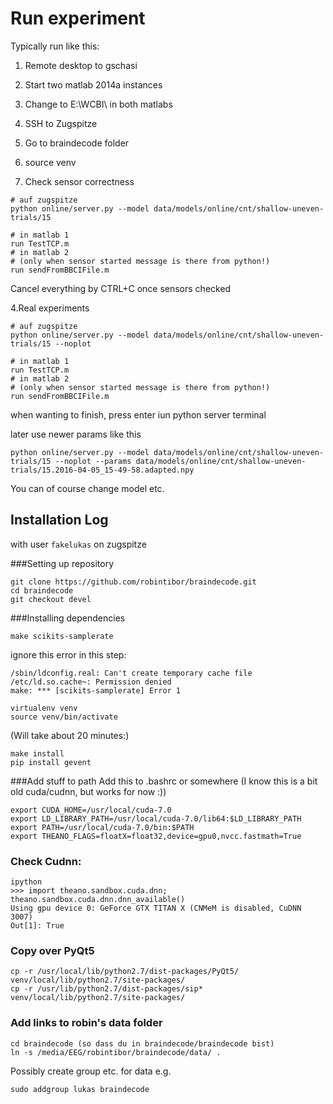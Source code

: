 # Run experiment

Typically run like this:

1. Remote desktop to gschasi
  1. Start two matlab 2014a instances
  2. Change to E:\WCBI\ in both matlabs
2. SSH to Zugspitze
  1. Go to braindecode folder
  2. source venv

3. Check sensor correctness
```
# auf zugspitze
python online/server.py --model data/models/online/cnt/shallow-uneven-trials/15
```
```
# in matlab 1
run TestTCP.m
# in matlab 2
# (only when sensor started message is there from python!)
run sendFromBBCIFile.m
```
Cancel everything by CTRL+C once sensors checked

4.Real experiments
```
# auf zugspitze
python online/server.py --model data/models/online/cnt/shallow-uneven-trials/15 --noplot
```
```
# in matlab 1
run TestTCP.m
# in matlab 2
# (only when sensor started message is there from python!)
run sendFromBBCIFile.m
```

when wanting to finish, press enter iun python server terminal

later use newer params like this
```
python online/server.py --model data/models/online/cnt/shallow-uneven-trials/15 --noplot --params data/models/online/cnt/shallow-uneven-trials/15.2016-04-05_15-49-58.adapted.npy
```

You can of course change model etc.

## Installation Log

with user `fakelukas` on zugspitze

###Setting up repository
```
git clone https://github.com/robintibor/braindecode.git
cd braindecode
git checkout devel
```

###Installing dependencies
```
make scikits-samplerate
```


ignore this error in this step:
```
/sbin/ldconfig.real: Can't create temporary cache file /etc/ld.so.cache~: Permission denied
make: *** [scikits-samplerate] Error 1
```

```
virtualenv venv
source venv/bin/activate
```
(Will take about 20 minutes:)
```
make install
pip install gevent
```

###Add stuff to path
Add this to .bashrc or somewhere
(I know this is a bit old cuda/cudnn, but works for now :))
```
export CUDA_HOME=/usr/local/cuda-7.0
export LD_LIBRARY_PATH=/usr/local/cuda-7.0/lib64:$LD_LIBRARY_PATH
export PATH=/usr/local/cuda-7.0/bin:$PATH
export THEANO_FLAGS=floatX=float32,device=gpu0,nvcc.fastmath=True
```

### Check Cudnn:
```
ipython
>>> import theano.sandbox.cuda.dnn; theano.sandbox.cuda.dnn.dnn_available()
Using gpu device 0: GeForce GTX TITAN X (CNMeM is disabled, CuDNN 3007)
Out[1]: True
```

### Copy over PyQt5
```
cp -r /usr/local/lib/python2.7/dist-packages/PyQt5/ venv/local/lib/python2.7/site-packages/
cp -r /usr/lib/python2.7/dist-packages/sip* venv/local/lib/python2.7/site-packages/
```

### Add links to robin's data folder
```
cd braindecode (so dass du in braindecode/braindecode bist)
ln -s /media/EEG/robintibor/braindecode/data/ .
```

Possibly create group etc. for data
e.g.
```
sudo addgroup lukas braindecode
```
